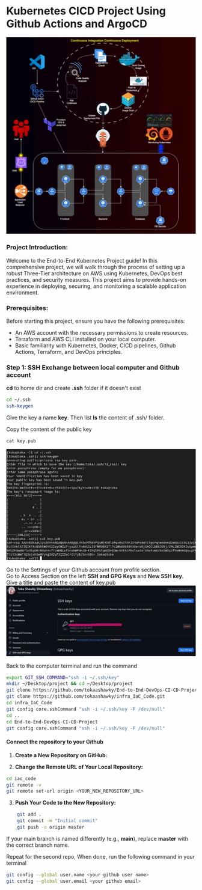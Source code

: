 # Kubernetes CICD Project Using Github Actions and ArgoCD
![](./Images/full_cycle.png)
### Project Introduction:
Welcome to the End-to-End Kubernetes Project guide! In this comprehensive project, we will walk through the process of setting up a robust Three-Tier architecture on AWS using Kubernetes, DevOps best practices, and security measures. This project aims to provide hands-on experience in deploying, securing, and monitoring a scalable application environment.

### Prerequisites:
Before starting this project, ensure you have the following prerequisites:

- An AWS account with the necessary permissions to create resources.
- Terraform and AWS CLI installed on your local computer.
- Basic familiarity with Kubernetes, Docker, CICD pipelines, Github Actions, Terraform, and DevOps principles.

### Step 1: SSH Exchange between local computer and Github account
**cd** to home dir and create **.ssh** folder if it doesn't exist 
```bash
cd ~/.ssh
ssh-keygen
```
Give the key a name **key**. Then list **ls** the content of .ssh/ folder.

Copy the content of the public key
```
cat key.pub
```
![](./Images/ssh_keygen.png)

Go to the Settings of your Github account from profile section.\
Go to Access Section on the left **SSH and GPG Keys** and **New SSH key**.\
Give a title and paste the content of key.pub
![](./Images/ssh_github.png)


Back to the computer terminal and run the command
```bash 
export GIT_SSH_COMMAND="ssh -i ~/.ssh/key"
mkdir ~/Desktop/project && cd ~/Desktop/project
git clone https://github.com/tokaashawky/End-to-End-DevOps-CI-CD-Project.git
git clone https://github.com/tokaashawky/infra_IaC_Code.git
cd infra_IaC_Code
git config core.sshCommand "ssh -i ~/.ssh/key -F /dev/null"
cd ..
cd End-to-End-DevOps-CI-CD-Project
git config core.sshCommand "ssh -i ~/.ssh/key -F /dev/null"
```

#### Connect the repository to your Github

1. **Create a New Repository on GitHub:**

2. **Change the Remote URL of Your Local Repository:**
```bash 
cd iac_code
git remote -v
git remote set-url origin <YOUR_NEW_REPOSITORY_URL>
```

3. **Push Your Code to the New Repository:**
```bash
    git add .
    git commit -m "Initial commit"
    git push -u origin master
```
If your main branch is named differently (e.g., **main**), replace **master** with the correct branch name.

Repeat for the second repo, When done, run the following command in your terminal
```bash
git config --global user.name <your github user name>
git config --global user.email <your github email>
```


